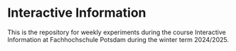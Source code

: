 # Interactive Information

This is the repository for weekly experiments during the course Interactive Information at Fachhochschule Potsdam during the winter term 2024/2025.

